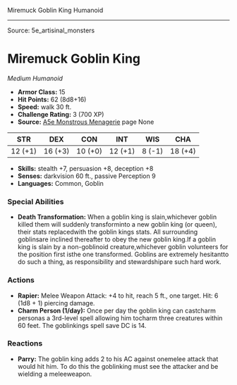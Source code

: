 <MonsterName/>Miremuck Goblin King</MonsterName>
<CreatureType/>Humanoid</CreatureType>



---

Source: 5e_artisinal_monsters

# Miremuck Goblin King

*Medium* *Humanoid*

- **Armor Class:** 15
- **Hit Points:** 62 (8d8+16)
- **Speed:** walk 30 ft.
- **Challenge Rating:** 3 (700 XP)
- **Source:** [A5e Monstrous Menagerie](https://enpublishingrpg.com/products/level-up-monstrous-menagerie-a5e) page None

| STR | DEX | CON | INT | WIS | CHA |
| --- | --- | --- | --- | --- | --- |
| 12 (+1) | 16 (+3) | 10 (+0) | 12 (+1) | 8 (-1) | 18 (+4) |

- **Skills:** stealth +7, persuasion +8, deception +8
- **Senses:** darkvision 60 ft., passive Perception 9
- **Languages:** Common, Goblin

### Special Abilities

- **Death Transformation:** When a goblin king is slain,whichever goblin killed them will suddenly transforminto a new goblin king (or queen), their stats replacedwith the goblin kings stats. All surrounding goblinsare inclined thereafter to obey the new goblin king.If a goblin king is slain by a non-goblinoid creature,whichever goblin volunteers for the position first isthe one transformed. Goblins are extremely hesitantto do such a thing, as responsibility and stewardshipare such hard work.

### Actions

- **Rapier:** Melee Weapon Attack: +4 to hit, reach 5 ft., one target. Hit: 6 (1d8 + 1) piercing damage.
- **Charm Person (1/day):** Once per day the goblin king can castcharm personas a 3rd-level spell  allowing him tocharm three creatures within 60 feet. The goblinkings spell save DC is 14.

### Reactions

- **Parry:** The goblin king adds 2 to his AC against onemelee attack that would hit him. To do this the goblinking must see the attacker and be wielding a meleeweapon.




